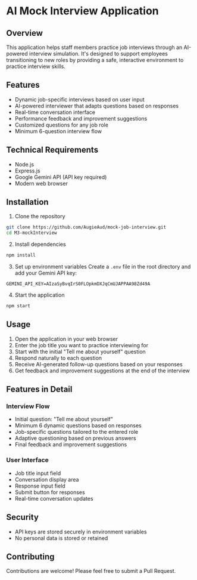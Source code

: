 # AI Mock Interview Application

## Overview

This application helps staff members practice job interviews through an AI-powered interview simulation. It's designed to support employees transitioning to new roles by providing a safe, interactive environment to practice interview skills.

## Features

- Dynamic job-specific interviews based on user input
- AI-powered interviewer that adapts questions based on responses
- Real-time conversation interface
- Performance feedback and improvement suggestions
- Customized questions for any job role
- Minimum 6-question interview flow

## Technical Requirements

- Node.js
- Express.js
- Google Gemini API (API key required)
- Modern web browser

## Installation

1. Clone the repository

```bash
git clone https://github.com/AugieAud/mock-job-interview.git
cd M3-mockInterview
```

2. Install dependencies

```bash
npm install
```

3. Set up environment variables
   Create a `.env` file in the root directory and add your Gemini API key:

```
GEMINI_API_KEY=AIzaSyBvqIrS0FLOpkmDXJqCmUJAPPAA98Zd49A
```

4. Start the application

```bash
npm start
```

## Usage

1. Open the application in your web browser
2. Enter the job title you want to practice interviewing for
3. Start with the initial "Tell me about yourself" question
4. Respond naturally to each question
5. Receive AI-generated follow-up questions based on your responses
6. Get feedback and improvement suggestions at the end of the interview

## Features in Detail

### Interview Flow

- Initial question: "Tell me about yourself"
- Minimum 6 dynamic questions based on responses
- Job-specific questions tailored to the entered role
- Adaptive questioning based on previous answers
- Final feedback and improvement suggestions

### User Interface

- Job title input field
- Conversation display area
- Response input field
- Submit button for responses
- Real-time conversation updates

## Security

- API keys are stored securely in environment variables
- No personal data is stored or retained

## Contributing

Contributions are welcome! Please feel free to submit a Pull Request.

